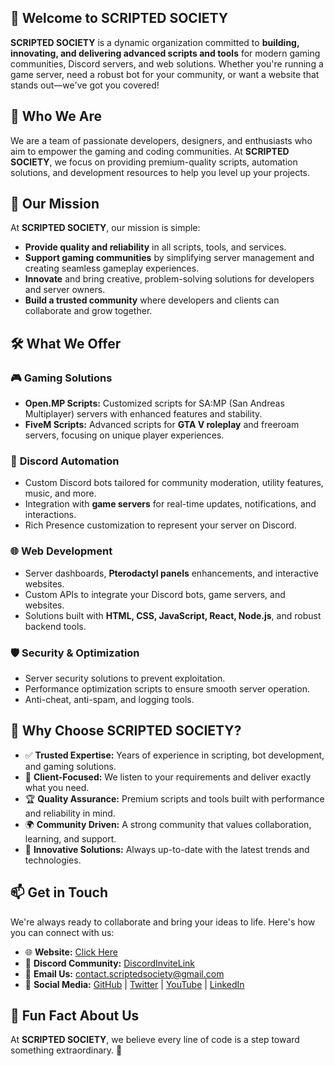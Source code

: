 ## 👋 Welcome to **SCRIPTED SOCIETY**  

**SCRIPTED SOCIETY** is a dynamic organization committed to **building, innovating, and delivering advanced scripts and tools** for modern gaming communities, Discord servers, and web solutions. Whether you're running a game server, need a robust bot for your community, or want a website that stands out—we've got you covered!  


## 🚀 **Who We Are**  
We are a team of passionate developers, designers, and enthusiasts who aim to empower the gaming and coding communities. At **SCRIPTED SOCIETY**, we focus on providing premium-quality scripts, automation solutions, and development resources to help you level up your projects.  


## 🎯 **Our Mission**  
At **SCRIPTED SOCIETY**, our mission is simple:  
- **Provide quality and reliability** in all scripts, tools, and services.  
- **Support gaming communities** by simplifying server management and creating seamless gameplay experiences.  
- **Innovate** and bring creative, problem-solving solutions for developers and server owners.  
- **Build a trusted community** where developers and clients can collaborate and grow together.  


## 🛠️ **What We Offer**  

### 🎮 **Gaming Solutions**  
- **Open.MP Scripts:** Customized scripts for SA:MP (San Andreas Multiplayer) servers with enhanced features and stability.
- **FiveM Scripts:** Advanced scripts for **GTA V roleplay** and freeroam servers, focusing on unique player experiences.


### 🤖 **Discord Automation**  
- Custom Discord bots tailored for community moderation, utility features, music, and more.  
- Integration with **game servers** for real-time updates, notifications, and interactions.  
- Rich Presence customization to represent your server on Discord.  


### 🌐 **Web Development**  
- Server dashboards, **Pterodactyl panels** enhancements, and interactive websites.  
- Custom APIs to integrate your Discord bots, game servers, and websites.  
- Solutions built with **HTML, CSS, JavaScript, React, Node.js**, and robust backend tools.  


### 🛡️ **Security & Optimization**  
- Server security solutions to prevent exploitation.  
- Performance optimization scripts to ensure smooth server operation.  
- Anti-cheat, anti-spam, and logging tools.  


## 🤝 **Why Choose SCRIPTED SOCIETY?**  
- ✅ **Trusted Expertise:** Years of experience in scripting, bot development, and gaming solutions.  
- 🎯 **Client-Focused:** We listen to your requirements and deliver exactly what you need.  
- 🏆 **Quality Assurance:** Premium scripts and tools built with performance and reliability in mind.  
- 🌍 **Community Driven:** A strong community that values collaboration, learning, and support.  
- 🚀 **Innovative Solutions:** Always up-to-date with the latest trends and technologies.  


## 📫 **Get in Touch**  
We're always ready to collaborate and bring your ideas to life. Here's how you can connect with us:  
- 🌐 **Website:** [Click Here](https://comming-soon.com)  
- 💬 **Discord Community:** [DiscordInviteLink](https://discord.gg/TgrTUfEdfX)  
- 📧 **Email Us:** contact.scriptedsociety@gmail.com  
- 🔗 **Social Media:** [GitHub](https://comming-soon.com) | [Twitter](https://comming-soon.com) | [YouTube](https://comming-soon.com) | [LinkedIn](https://comming-soon.com)  


## 🌟 **Fun Fact About Us**  
At **SCRIPTED SOCIETY**, we believe every line of code is a step toward something extraordinary. 🚀 
